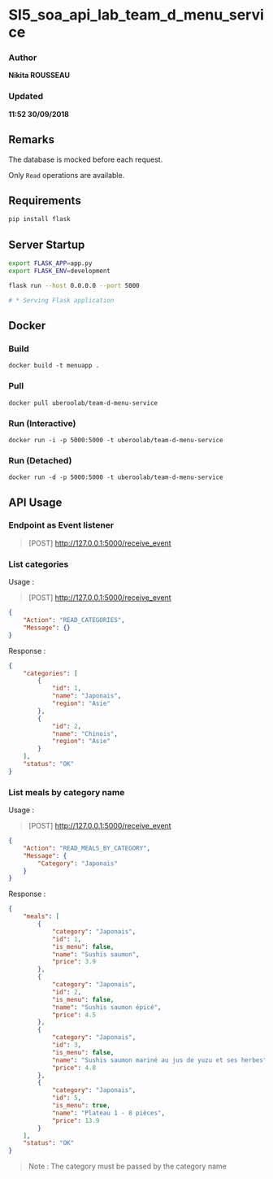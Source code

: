# SI5_soa_api_lab_team_d_menu_service

### Author
__Nikita ROUSSEAU__
### Updated
__11:52 30/09/2018__

## Remarks

The database is mocked before each request.

Only `Read` operations are available.

## Requirements

```bash
pip install flask
```

## Server Startup

```bash
export FLASK_APP=app.py
export FLASK_ENV=development

flask run --host 0.0.0.0 --port 5000

# * Serving Flask application
```

## Docker

### Build
`docker build -t menuapp .`

### Pull
`docker pull uberoolab/team-d-menu-service`

### Run (Interactive)
`docker run -i -p 5000:5000 -t uberoolab/team-d-menu-service`

### Run (Detached)
`docker run -d -p 5000:5000 -t uberoolab/team-d-menu-service`

## API Usage

### Endpoint as Event listener

> [POST] http://127.0.0.1:5000/receive_event

### List categories

Usage :

> [POST] http://127.0.0.1:5000/receive_event
```json
{
	"Action": "READ_CATEGORIES",
	"Message": {}
}
```

Response :

```json
{
    "categories": [
        {
            "id": 1,
            "name": "Japonais",
            "region": "Asie"
        },
        {
            "id": 2,
            "name": "Chinois",
            "region": "Asie"
        }
    ],
    "status": "OK"
}
```

### List meals by category name

Usage :

> [POST] http://127.0.0.1:5000/receive_event
```json
{
	"Action": "READ_MEALS_BY_CATEGORY",
	"Message": {
		"Category": "Japonais"
	}
}
```

Response :

```json
{
    "meals": [
        {
            "category": "Japonais",
            "id": 1,
            "is_menu": false,
            "name": "Sushis saumon",
            "price": 3.9
        },
        {
            "category": "Japonais",
            "id": 2,
            "is_menu": false,
            "name": "Sushis saumon épicé",
            "price": 4.5
        },
        {
            "category": "Japonais",
            "id": 3,
            "is_menu": false,
            "name": "Sushis saumon mariné au jus de yuzu et ses herbes",
            "price": 4.8
        },
        {
            "category": "Japonais",
            "id": 5,
            "is_menu": true,
            "name": "Plateau 1 - 8 pièces",
            "price": 13.9
        }
    ],
    "status": "OK"
}
```

> Note :
> The category must be passed by the category name

